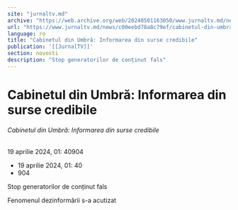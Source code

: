 ```yaml
---
site: "jurnaltv.md"
archive: "https://web.archive.org/web/20240501163050/www.jurnaltv.md/news/c00eebd78a8c79ef/cabinetul-din-umbra-informarea-din-surse-credibile.html"
url: "https://www.jurnaltv.md/news/c00eebd78a8c79ef/cabinetul-din-umbra-informarea-din-surse-credibile.html"
language: ro
title: "Cabinetul din Umbră: Informarea din surse credibile"
publication: '[[JurnalTV]]'
section: novosti
description: "Stop generatorilor de conținut fals"
---
```


# Cabinetul din Umbră: Informarea din surse credibile

###### Cabinetul din Umbră: Informarea din surse credibile

19 aprilie 2024, 01: 40904

- 19 aprilie 2024, 01: 40
- 904

Stop generatorilor de conținut fals

Fenomenul dezinformării s-a acutizat